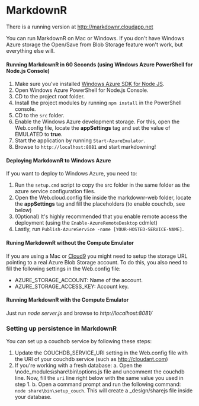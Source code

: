 # MarkdownR 

There is a running version at http://markdownr.cloudapp.net

You can run MarkdownR on Mac or Windows. If you don't have Windows Azure storage the Open/Save from Blob Storage feature won't work, but everything else will.

#### Running MarkdownR in 60 Seconds (using Windows Azure PowerShell for Node.js Console) ####

1. Make sure you've installed [Windows Azure SDK for Node JS](http://www.microsoft.com/web/gallery/install.aspx?appid=azurenodepowershell&clcid=0x40a).
2. Open Windows Azure PowerShell for Node.js Console.
3. CD to the project root folder.
4. Install the project modules by running `npm install` in the PowerShell console.
5. CD to the `src` folder.
6. Enable the Windows Azure development storage. For this, open the Web.config file, locate the **appSettings** tag and set the value of EMULATED to **true**.
7. Start the application by running `Start-AzureEmulator`.
8. Browse to `http://localhost:8081` and start markdowning!

#### Deploying MarkdownR to Windows Azure ####
If you want to deploy to Windows Azure, you need to:

1. Run the `setup.cmd` script to copy the src folder in the same folder as the azure service configuration files.
2. Open the Web.cloud.config file inside the markdownr-web folder, locate the **appSettings** tag and fill the placeholders (to enable couchdb, see below)
3. (Optional) It's highly recommended that you enable remote access the deployment (using the `Enable-AzureRemoteDesktop` cdmlet)
4. Lastly, run `Publish-AzureService -name [YOUR-HOSTED-SERVICE-NAME]`. 

#### Runing MarkdownR without the Compute Emulator ####
If you are using a Mac or [Cloud9](http://c9.io) you might need to setup the storage URL pointing to a real Azure Blob Storage account. To do this, you also need to fill the following settings in the Web.config file:

* AZURE_STORAGE_ACCOUNT: Name of the account.
* AZURE_STORAGE_ACCESS_KEY: Account key.

#### Running MarkdownR with the Compute Emulator ####
Just run _node server.js_ and browse to _http://localhost:8081/_

### Setting up persistence in MarkdownR ###

You can set up a couchdb service by following these steps:

1. Update the COUCHDB_SERVICE_URI setting in the Web.config file with the URI of your couchdb service (such as http://cloudant.com)
2. If you're working with a fresh database:
	a. Open the \node_modules\share\bin\options.js file and uncomment the couchdb line. Now, fill the `uri` line right below with the same value you used in step 1.
	b. Open a command prompt and run the following command: `node share\bin\setup_couch`. This will create a _design/sharejs file inside your database.